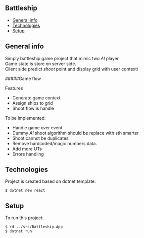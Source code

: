 ## Battleship
* [General info](#general-info)
* [Technologies](#technologies)
* [Setup](#setup)

## General info
Simply battleship game project that mimic two *AI* player.\
Game state is store on server side.\
Client side predict *shoot* point and display grid with user context\

#####Game flow

Features
 - Generate game context
 - Assign ships to grid
 - Shoot flow is handle
 
To be implemented:
 - Handle game over event
 - Dummy *AI* shoot algorithm should be replace with sth smarter
 - Shoot cannot be duplicates
 - Remove hardcoded/magic numbers data.
 - Add more UTs
 - Errors handling 

## Technologies
Project is created based on dotnet template:
```
$ dotnet new react
```
	
## Setup
To run this project:

```
$ cd ../src/Battleship.App
$ dotnet run